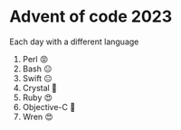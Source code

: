 # Advent of code 2023

Each day with a different language

1. Perl 😡
2. Bash 😐
3. Swift 😐
4. Crystal 🙂
5. Ruby 😍
6. Objective-C 💩
7. Wren 😍